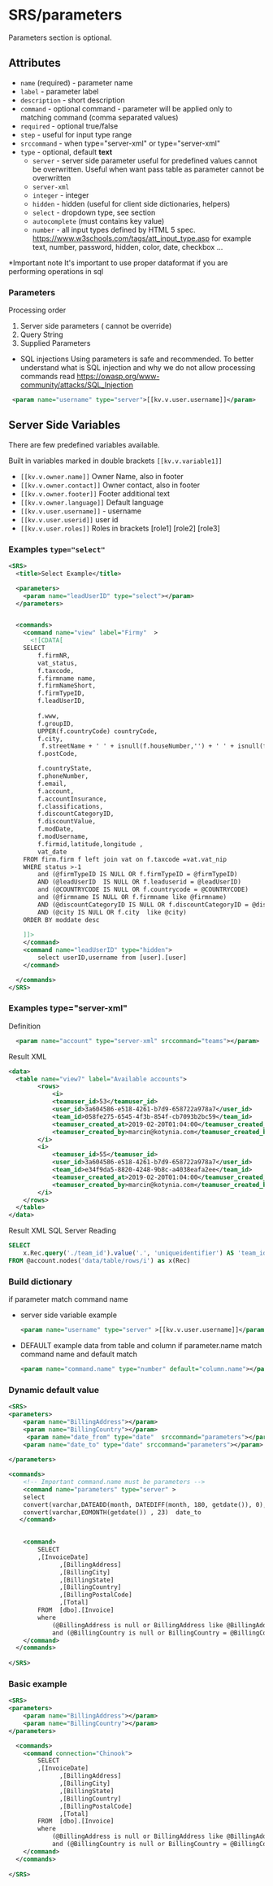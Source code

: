 # SRS/parameters

Parameters section is optional.

## Attributes

- `name` (required) - parameter name
- `label` - parameter label
- `description` - short description
- `command` - optional command - parameter will be applied only to matching command (comma separated values)
- `required` - optional true/false
- `step` - useful for input type range
- `srccommand` - when type="server-xml"  or type="server-xml"
- `type` - optional, default **text** 
  - `server` - server side parameter useful for predefined values cannot be overwritten.
     Useful when want pass table as parameter  cannot be overwritten
  - `server-xml`  
  - `integer` - integer
  - `hidden` - hidden (useful for client side dictionaries, helpers)
  - `select` - dropdown type, see section
  - `autocomplete`  (must contains key value)
  - `number` - all input types defined by HTML 5 spec. https://www.w3schools.com/tags/att_input_type.asp for example
  text, number, password, hidden, color, date, checkbox ...

*Important note
It's important to use proper dataformat if you are performing operations in sql 

### Parameters

Processing order 

1. Server side parameters ( cannot be override)
2. Query String
3. Supplied Parameters

- SQL injections Using parameters is safe  and recommended.
To better understand what is SQL injection and why we do not allow processing commands read
https://owasp.org/www-community/attacks/SQL_Injection

``` xml
 <param name="username" type="server">[[kv.v.user.username]]</param>
```

## Server Side Variables

There are few predefined variables available.

Built in variables marked in double brackets  `[[kv.v.variable1]]`

- `[[kv.v.owner.name]]` Owner Name, also in footer
- `[[kv.v.owner.contact]]` Owner contact, also in footer
- `[[kv.v.owner.footer]]` Footer additional text
- `[[kv.v.owner.language]]` Default language
- `[[kv.v.user.username]]` - username
- `[[kv.v.user.userid]]` user id
- `[[kv.v.user.roles]]` Roles in brackets [role1] [role2] [role3]



### Examples `type="select"` 

```xml
<SRS>
  <title>Select Example</title>

  <parameters>
    <param name="leadUserID" type="select"></param>
  </parameters>


  <commands>
    <command name="view" label="Firmy"  >
      <![CDATA[
	SELECT  
		f.firmNR, 
		vat_status,
		f.taxcode,
		f.firmname name, 
		f.firmNameShort, 
		f.firmTypeID, 
		f.leadUserID, 
	
		f.www, 
		f.groupID, 
		UPPER(f.countryCode) countryCode, 	
 		f.city, 
 		 f.streetName + ' ' + isnull(f.houseNumber,'') + ' ' + isnull(f.flatNumber,'')  streetName,
		f.postCode,

		f.countryState,
		f.phoneNumber, 
		f.email, 
		f.account, 
		f.accountInsurance,
		f.classifications, 
		f.discountCategoryID, 
		f.discountValue,
		f.modDate, 
		f.modUsername,
		f.firmid,latitude,longitude	,
		vat_date
	FROM firm.firm f left join vat on f.taxcode =vat.vat_nip
	WHERE status >-1
		and (@firmTypeID IS NULL OR f.firmTypeID = @firmTypeID)
		AND (@leadUserID  IS NULL OR f.leaduserid = @leadUserID)
		and (@COUNTRYCODE IS NULL OR f.countrycode = @COUNTRYCODE)
		and (@firmname IS NULL OR f.firmname like @firmname)
		AND (@discountCategoryID IS NULL OR f.discountCategoryID = @discountCategoryID)
		AND (@city IS NULL OR f.city  like @city)
	ORDER BY moddate desc 
	  
	]]>
    </command>
    <command name="leadUserID" type="hidden"> 
     	select userID,username from [user].[user]
    </command>

  </commands>
</SRS>
```


### Examples type="server-xml"

Definition
```xml
  <param name="account" type="server-xml" srccommand="teams"></param>
```

Result XML

``` xml
<data>
  <table name="view7" label="Available accounts">
    	<rows>
    		<i>
			<teamuser_id>53</teamuser_id>
			<user_id>3a604586-e518-4261-b7d9-658722a978a7</user_id>
			<team_id>058fe275-6545-4f3b-854f-cb7093b2bc59</team_id>
			<teamuser_created_at>2019-02-20T01:04:00</teamuser_created_at>
			<teamuser_created_by>marcin@kotynia.com</teamuser_created_by>
		</i>
		<i>
			<teamuser_id>55</teamuser_id>
			<user_id>3a604586-e518-4261-b7d9-658722a978a7</user_id>
			<team_id>e34f9da5-8820-4248-9b8c-a4038eafa2ee</team_id>
			<teamuser_created_at>2019-02-20T01:04:00</teamuser_created_at>
			<teamuser_created_by>marcin@kotynia.com</teamuser_created_by>
		</i>
	</rows>
  </table>
</data>
```

Result XML SQL Server Reading

``` sql
SELECT
    x.Rec.query('./team_id').value('.', 'uniqueidentifier') AS 'team_id'
FROM @account.nodes('data/table/rows/i') as x(Rec)
```





### Build dictionary


  if parameter match command name 
  - server side  variable example
    ```xml
    <param name="username" type="server" >[[kv.v.user.username]]</param>
    ```
 - DEFAULT example data from table and column
  if parameter.name match command name and default match 
    ```xml
    <param name="command.name" type="number" default="column.name"></param>
    ```



### Dynamic default value

```xml
<SRS>  
<parameters>
	<param name="BillingAddress"></param>
	<param name="BillingCountry"></param>
     <param name="date_from" type="date"  srccommand="parameters"></param>
    <param name="date_to" type="date" srccommand="parameters"></param>
    
</parameters>

<commands>
	<!-- Important command.name must be parameters -->
	<command name="parameters" type="server" >
	select 
	convert(varchar,DATEADD(month, DATEDIFF(month, 180, getdate()), 0), 23)  date_from,
	convert(varchar,EOMONTH(getdate()) , 23)  date_to
   </command>

      
	<command>
  		SELECT 
		,[InvoiceDate]
			  ,[BillingAddress]
			  ,[BillingCity]
			  ,[BillingState]
			  ,[BillingCountry]
			  ,[BillingPostalCode]
			  ,[Total]
		FROM  [dbo].[Invoice]
		where  
			(@BillingAddress is null or BillingAddress like @BillingAddress)
			and (@BillingCountry is null or BillingCountry = @BillingCountry)
	</command>
  </commands>
  
</SRS>


```






### Basic example

``` xml
<SRS>  
<parameters>
	<param name="BillingAddress"></param>
	<param name="BillingCountry"></param>
</parameters>

  <commands>
	<command connection="Chinook">
  		SELECT 
		,[InvoiceDate]
			  ,[BillingAddress]
			  ,[BillingCity]
			  ,[BillingState]
			  ,[BillingCountry]
			  ,[BillingPostalCode]
			  ,[Total]
		FROM  [dbo].[Invoice]
		where  
			(@BillingAddress is null or BillingAddress like @BillingAddress)
			and (@BillingCountry is null or BillingCountry = @BillingCountry)
	</command>
  </commands>
  
</SRS>
```



